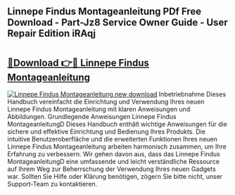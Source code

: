 ## Linnepe Findus Montageanleitung PDf Free Download - Part-Jz8 Service Owner Guide - User Repair Edition iRAqj

# <h2><a href="http://df8rye.blite.top/?on=Linnepe+Findus+Montageanleitung">🔗Download 👉🔴 Linnepe Findus Montageanleitung</a></h2>

[![Linnepe Findus Montageanleitung new download](https://i.imgur.com/lujVjoI.png)](http://df8rye.blite.top/?on=Linnepe+Findus+Montageanleitung)
Inbetriebnahme Dieses Handbuch vereinfacht die Einrichtung und Verwendung Ihres neuen Linnepe Findus Montageanleitung mit klaren Anweisungen und Abbildungen. Grundlegende Anweisungen Linnepe Findus MontageanleitungD Dieses Handbuch enthält wichtige Anweisungen für die sichere und effektive Einrichtung und Bedienung Ihres Produkts. Die intuitive Benutzeroberfläche und die erweiterten Funktionen Ihres neuen Linnepe Findus Montageanleitung arbeiten harmonisch zusammen, um Ihre Erfahrung zu verbessern. Wir gehen davon aus, dass das Linnepe Findus MontageanleitungD eine umfassende und leicht verständliche Ressource auf Ihrem Weg zur Beherrschung der Verwendung Ihres neuen Gadgets war. Sollten Sie Hilfe oder Klärung benötigen, zögern Sie bitte nicht, unser Support-Team zu kontaktieren.
